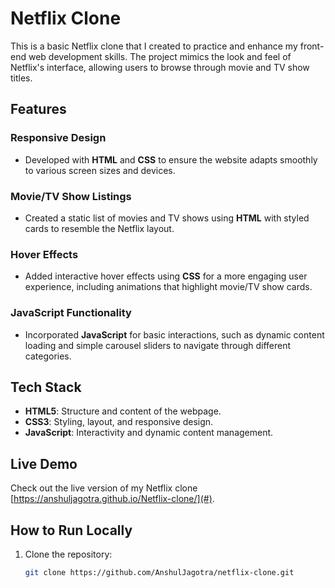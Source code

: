 # Netflix Clone

This is a basic Netflix clone that I created to practice and enhance my front-end web development skills. The project mimics the look and feel of Netflix's interface, allowing users to browse through movie and TV show titles.

## Features

### Responsive Design
- Developed with **HTML** and **CSS** to ensure the website adapts smoothly to various screen sizes and devices.

### Movie/TV Show Listings
- Created a static list of movies and TV shows using **HTML** with styled cards to resemble the Netflix layout.

### Hover Effects
- Added interactive hover effects using **CSS** for a more engaging user experience, including animations that highlight movie/TV show cards.

### JavaScript Functionality
- Incorporated **JavaScript** for basic interactions, such as dynamic content loading and simple carousel sliders to navigate through different categories.

## Tech Stack

- **HTML5**: Structure and content of the webpage.
- **CSS3**: Styling, layout, and responsive design.
- **JavaScript**: Interactivity and dynamic content management.

## Live Demo

Check out the live version of my Netflix clone [https://anshuljagotra.github.io/Netflix-clone/](#).

## How to Run Locally

1. Clone the repository:
   ```bash
   git clone https://github.com/AnshulJagotra/netflix-clone.git


